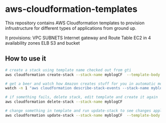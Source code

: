 # aws-cloudformation-templates

This repository contains AWS Cloudformation templates to provision infrustructure for different types of applications from ground up.

It provisions:
VPC
SUBNETS
Internet gateway and Route Table
EC2 in 4 availability zones
ELB
S3 and bucket


## How to use it

```bash
# create a stack using template name checked out from gti
aws cloudformation create-stack --stack-name myblogCF  --template-body file://website-vpc-infra.template

# get a beer and watch how Amazon creates stuff for you in automatic mode
watch -n 1 "aws cloudformation describe-stack-events --stack-name myblogCF  | jq -r '.StackEvents[] | [.ResourceStatus, .ResourceStatusReason, .ResourceType] | @tsv'"

# if something fails, delete stack, edit template and create it again
aws cloudformation delete-stack --stack-name myblogCF

# change something in template and run update-stack to see changes applied
aws cloudformation update-stack --stack-name myblogCF  --template-body file://website-vpc-infra.template


```
